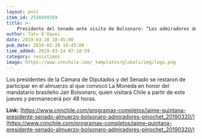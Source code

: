 ```yaml
---
layout: post
item_id: 2530499769
title: >-
    Presidente del Senado ante visita de Bolsonaro: “Los admiradores de Pinochet no son bienvenidos en Chile”
author: Tatu D'Oquei
date: 2019-03-20 18:45:00
pub_date: 2019-03-20 18:45:00
time_added: 2019-03-24 07:10:59
category: resistimos
image: https://www.cnnchile.com/_templates/globals/img/logo.png
---
```


Los presidentes de la Cámara de Diputados y del Senado se restaron de participar en el almuerzo al que convocó La Moneda en honor del mandatario brasileño Jair Bolsonaro, quien visitará Chile a partir de este jueves y permanecerá por 48 horas.

**Link:** [https://www.cnnchile.com/programas-completos/jaime-quintana-presidente-senado-almuerzo-bolsonaro-admiradores-pinochet_20190320/](https://www.cnnchile.com/programas-completos/jaime-quintana-presidente-senado-almuerzo-bolsonaro-admiradores-pinochet_20190320/)

